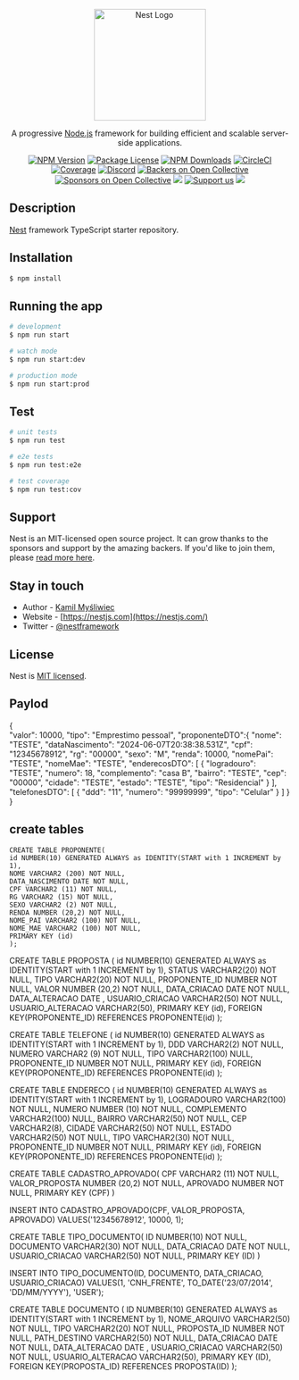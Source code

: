<p align="center">
  <a href="http://nestjs.com/" target="blank"><img src="https://nestjs.com/img/logo-small.svg" width="200" alt="Nest Logo" /></a>
</p>

[circleci-image]: https://img.shields.io/circleci/build/github/nestjs/nest/master?token=abc123def456
[circleci-url]: https://circleci.com/gh/nestjs/nest

  <p align="center">A progressive <a href="http://nodejs.org" target="_blank">Node.js</a> framework for building efficient and scalable server-side applications.</p>
    <p align="center">
<a href="https://www.npmjs.com/~nestjscore" target="_blank"><img src="https://img.shields.io/npm/v/@nestjs/core.svg" alt="NPM Version" /></a>
<a href="https://www.npmjs.com/~nestjscore" target="_blank"><img src="https://img.shields.io/npm/l/@nestjs/core.svg" alt="Package License" /></a>
<a href="https://www.npmjs.com/~nestjscore" target="_blank"><img src="https://img.shields.io/npm/dm/@nestjs/common.svg" alt="NPM Downloads" /></a>
<a href="https://circleci.com/gh/nestjs/nest" target="_blank"><img src="https://img.shields.io/circleci/build/github/nestjs/nest/master" alt="CircleCI" /></a>
<a href="https://coveralls.io/github/nestjs/nest?branch=master" target="_blank"><img src="https://coveralls.io/repos/github/nestjs/nest/badge.svg?branch=master#9" alt="Coverage" /></a>
<a href="https://discord.gg/G7Qnnhy" target="_blank"><img src="https://img.shields.io/badge/discord-online-brightgreen.svg" alt="Discord"/></a>
<a href="https://opencollective.com/nest#backer" target="_blank"><img src="https://opencollective.com/nest/backers/badge.svg" alt="Backers on Open Collective" /></a>
<a href="https://opencollective.com/nest#sponsor" target="_blank"><img src="https://opencollective.com/nest/sponsors/badge.svg" alt="Sponsors on Open Collective" /></a>
  <a href="https://paypal.me/kamilmysliwiec" target="_blank"><img src="https://img.shields.io/badge/Donate-PayPal-ff3f59.svg"/></a>
    <a href="https://opencollective.com/nest#sponsor"  target="_blank"><img src="https://img.shields.io/badge/Support%20us-Open%20Collective-41B883.svg" alt="Support us"></a>
  <a href="https://twitter.com/nestframework" target="_blank"><img src="https://img.shields.io/twitter/follow/nestframework.svg?style=social&label=Follow"></a>
</p>
  <!--[![Backers on Open Collective](https://opencollective.com/nest/backers/badge.svg)](https://opencollective.com/nest#backer)
  [![Sponsors on Open Collective](https://opencollective.com/nest/sponsors/badge.svg)](https://opencollective.com/nest#sponsor)-->

## Description

[Nest](https://github.com/nestjs/nest) framework TypeScript starter repository.

## Installation

```bash
$ npm install
```

## Running the app

```bash
# development
$ npm run start

# watch mode
$ npm run start:dev

# production mode
$ npm run start:prod
```

## Test

```bash
# unit tests
$ npm run test

# e2e tests
$ npm run test:e2e

# test coverage
$ npm run test:cov
```

## Support

Nest is an MIT-licensed open source project. It can grow thanks to the sponsors and support by the amazing backers. If you'd like to join them, please [read more here](https://docs.nestjs.com/support).

## Stay in touch

- Author - [Kamil Myśliwiec](https://kamilmysliwiec.com)
- Website - [https://nestjs.com](https://nestjs.com/)
- Twitter - [@nestframework](https://twitter.com/nestframework)

## License

Nest is [MIT licensed](LICENSE).



## Paylod
{  
  "valor": 10000,
  "tipo": "Emprestimo pessoal",
  "proponenteDTO":{
  "nome": "TESTE",
  "dataNascimento": "2024-06-07T20:38:38.531Z",
  "cpf": "12345678912",
  "rg": "00000",
  "sexo": "M",
  "renda": 10000,
  "nomePai": "TESTE",
  "nomeMae": "TESTE",
  "enderecosDTO": [
    {
      "logradouro": "TESTE",
      "numero": 18,
      "complemento": "casa B",
      "bairro": "TESTE",
      "cep": "00000",
      "cidade": "TESTE",
      "estado": "TESTE",
      "tipo": "Residencial"
    }
  ],
  "telefonesDTO": [
    {
      "ddd": "11",
      "numero": "99999999",
      "tipo": "Celular"
    }
  ]
 }
}

## create tables

    CREATE TABLE PROPONENTE(
    id NUMBER(10) GENERATED ALWAYS as IDENTITY(START with 1 INCREMENT by 1),
    NOME VARCHAR2 (200) NOT NULL,
    DATA_NASCIMENTO DATE NOT NULL,
    CPF VARCHAR2 (11) NOT NULL,
    RG VARCHAR2 (15) NOT NULL,
    SEXO VARCHAR2 (2) NOT NULL,
    RENDA NUMBER (20,2) NOT NULL,
    NOME_PAI VARCHAR2 (100) NOT NULL,
    NOME_MAE VARCHAR2 (100) NOT NULL,
    PRIMARY KEY (id)
    );

 CREATE TABLE PROPOSTA (
    id NUMBER(10) GENERATED ALWAYS as IDENTITY(START with 1 INCREMENT by 1),
    STATUS VARCHAR2(20) NOT NULL,
    TIPO VARCHAR2(20) NOT NULL,
    PROPONENTE_ID NUMBER NOT NULL,
    VALOR NUMBER (20,2) NOT NULL,
    DATA_CRIACAO DATE NOT NULL,
    DATA_ALTERACAO DATE ,
    USUARIO_CRIACAO VARCHAR2(50) NOT NULL,
    USUARIO_ALTERACAO VARCHAR2(50),
    PRIMARY KEY (id),
    FOREIGN KEY(PROPONENTE_ID) REFERENCES PROPONENTE(id)
);

CREATE TABLE TELEFONE (
    id NUMBER(10) GENERATED ALWAYS as IDENTITY(START with 1 INCREMENT by 1),
    DDD VARCHAR2(2) NOT NULL,
    NUMERO VARCHAR2 (9) NOT NULL,
    TIPO VARCHAR2(100) NULL,
    PROPONENTE_ID NUMBER NOT NULL,
    PRIMARY KEY (id),
    FOREIGN KEY(PROPONENTE_ID) REFERENCES PROPONENTE(id)
);

CREATE TABLE ENDERECO (
    id NUMBER(10) GENERATED ALWAYS as IDENTITY(START with 1 INCREMENT by 1),
    LOGRADOURO VARCHAR2(100) NOT NULL,
    NUMERO NUMBER (10) NOT NULL,
    COMPLEMENTO VARCHAR2(100) NULL,
    BAIRRO VARCHAR2(50) NOT NULL,
    CEP VARCHAR2(8),
    CIDADE VARCHAR2(50) NOT NULL,
    ESTADO VARCHAR2(50) NOT NULL,
    TIPO VARCHAR2(30) NOT NULL,
    PROPONENTE_ID NUMBER NOT NULL,
    PRIMARY KEY (id),
    FOREIGN KEY(PROPONENTE_ID) REFERENCES PROPONENTE(id)
);

CREATE TABLE CADASTRO_APROVADO(
    CPF VARCHAR2 (11) NOT NULL, 
    VALOR_PROPOSTA NUMBER (20,2) NOT NULL, 
    APROVADO NUMBER  NOT NULL,
    PRIMARY KEY (CPF)
    )

  INSERT INTO CADASTRO_APROVADO(CPF, VALOR_PROPOSTA, APROVADO)
  VALUES('12345678912', 10000, 1); 

  CREATE TABLE TIPO_DOCUMENTO(
    ID NUMBER(10) NOT NULL,
    DOCUMENTO VARCHAR2(30) NOT NULL,
    DATA_CRIACAO DATE NOT NULL,
    USUARIO_CRIACAO VARCHAR2(50) NOT NULL,
    PRIMARY KEY (ID)
    )

  INSERT INTO TIPO_DOCUMENTO(ID, DOCUMENTO, DATA_CRIACAO, USUARIO_CRIACAO)
  VALUES(1, 'CNH_FRENTE', TO_DATE('23/07/2014', 'DD/MM/YYYY'), 'USER');

  CREATE TABLE DOCUMENTO (
    ID NUMBER(10) GENERATED ALWAYS as IDENTITY(START with 1 INCREMENT by 1),
    NOME_ARQUIVO VARCHAR2(50) NOT NULL,
    TIPO VARCHAR2(20) NOT NULL,
    PROPOSTA_ID NUMBER NOT NULL,
    PATH_DESTINO VARCHAR2(50) NOT NULL,
    DATA_CRIACAO DATE NOT NULL,
    DATA_ALTERACAO DATE ,
    USUARIO_CRIACAO VARCHAR2(50) NOT NULL,
    USUARIO_ALTERACAO VARCHAR2(50),
    PRIMARY KEY (ID),
    FOREIGN KEY(PROPOSTA_ID) REFERENCES PROPOSTA(ID)
);   
